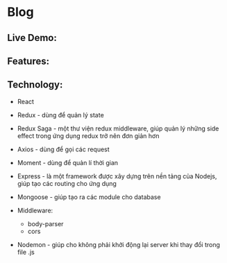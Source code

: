 # Blog

## Live Demo:

## Features:

## Technology:

-   React
-   Redux - dùng để quản lý state
-   Redux Saga - một thư viện redux middleware, giúp quản lý những side effect trong ứng dụng redux trở nên đơn giản hơn
-   Axios - dùng để gọi các request
-   Moment - dùng để quản lí thời gian

-   Express - là một framework được xây dựng trên nền tảng của Nodejs, giúp tạo các routing cho ứng dụng
-   Mongoose - giúp tạo ra các module cho database
-   Middleware:
    -   body-parser
    -   cors
-   Nodemon - giúp cho không phải khởi động lại server khi thay đổi trong file .js
